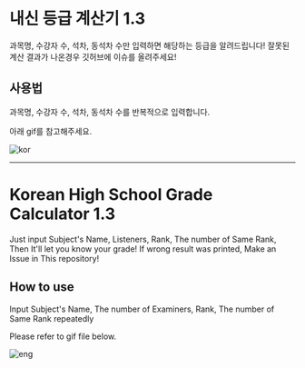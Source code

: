 # 내신 등급 계산기 1.3

과목명, 수강자 수, 석차, 동석차 수만 입력하면 해당하는 등급을 알려드립니다!
잘못된 계산 결과가 나온경우 깃허브에 이슈를 올려주세요!

## 사용법
과목명, 수강자 수, 석차, 동석차 수를 반복적으로 입력합니다.

아래 gif를 참고해주세요.

![kor](https://user-images.githubusercontent.com/70097825/126730583-7e0941b2-deab-4bc6-8081-d4ff68f685a1.gif)

------

# Korean High School Grade Calculator 1.3

Just input Subject's Name, Listeners, Rank, The number of Same Rank, Then It'll let you know your grade!
If wrong result was printed, Make an Issue in This repository!

## How to use

Input Subject's Name, The number of Examiners, Rank, The number of Same Rank repeatedly

Please refer to gif file below.

![eng](https://user-images.githubusercontent.com/70097825/126730651-aae6fd64-6512-45d8-a474-e015dd54c9e8.gif)
